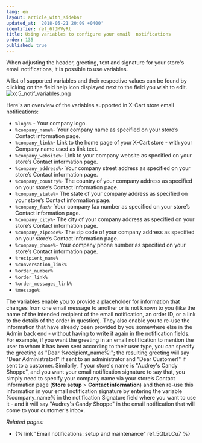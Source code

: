 ```yaml
---
lang: en
layout: article_with_sidebar
updated_at: '2018-05-21 20:09 +0400'
identifier: ref_6fJMVyRl
title: Using variables to configure your email  notifications
order: 135
published: true
---
```

When adjusting the header, greeting, text and signature for your store's email notifications, it is possible to use variables. 

A list of supported variables and their respective values can be found by clicking on the field help icon displayed next to the field you wish to edit.
![xc5_notif_variables.png]({{site.baseurl}}/attachments/ref_2W845gkS/xc5_notif_variables.png)

Here's an overview of the variables supported in X-Cart store email notifications:

   * ```%logo%``` - Your company logo.
   * ```%company_name%```- Your company name as specified on your store’s Contact information page.
   * ```%company_link%```- Link to the home page of your X-Cart store - with your Company name used as link text.
   * ```%company_website%```- Link to your company website as specified on your store’s Contact information page.
   * ```%company_address%```- Your company street address as specified on your store’s Contact information page.
   * ```%company_country%```- The country of your company address as specified on your store’s Contact information page.	
   * ```%company_state%```- The state of your company address as specified on your store’s Contact information page.
   * ```%company_fax%```- Your company fax number as specified on your store’s Contact information page.	
   * ```%company_city%```- The city of your company address as specified on your store’s Contact information page.	
   * ```%company_zipcode%```- The zip code of your company address as specified on your store’s Contact information page.	
   * ```%company_phone%```- Your company phone number as specified on your store’s Contact information page.
   * ```%recipient_name%```
   * ```%conversation_link%```	
   * ```%order_number%```	
   * ```%order_link%```	
   * ```%order_messages_link%```	
   * ```%message%```

The variables enable you to provide a placeholder for information that changes from one email message to another or is not known to you (like the name of the intended recipient of the email notification, an order ID, or a link to the details of the order in question). They also enable you to re-use the information that have already been provided by you somewhere else in the Admin back end - without having to write it again in the notification fields. For example, if you want the greeting in an email notification to mention the user to whom it has been sent according to their user type, you can specify the greeting as "Dear %recipient_name%!"; the resulting greeting will say "Dear Administrator!" if sent to an administrator and "Dear Customer!" if sent to a customer. Similarly, if your store's name is "Audrey's Candy Shoppe", and you want your email notification signature to say that, you simply need to specify your company name via your store’s Contact information page (**Store setup** > **Contact information**) and then re-use this information in your email notification signature by entering the variable %company_name% in the notification Signature field where you want to use it - and it will say "Audrey's Candy Shoppe" in the email notification that will come to your customer's inbox.  



_Related pages:_

   * {% link "Email notifications: setup and maintenance" ref_5QLrLCu7 %}
